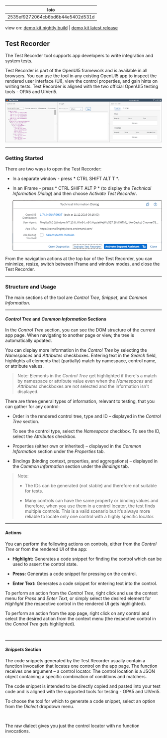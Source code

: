<!-- loio2535ef9272064cb6bd6b44e5402d531d -->

| loio |
| -----|
| 2535ef9272064cb6bd6b44e5402d531d |

<div id="loio">

view on: [demo kit nightly build](https://openui5nightly.hana.ondemand.com/#/topic/2535ef9272064cb6bd6b44e5402d531d) | [demo kit latest release](https://openui5.hana.ondemand.com/#/topic/2535ef9272064cb6bd6b44e5402d531d)</div>

## Test Recorder

The Test Recorder tool supports app developers to write integration and system tests.

Test Recorder is part of the OpenUI5 framework and is available in all browsers. You can use the tool in any existing OpenUI5 app to inspect the rendered user interface \(UI\), view the control properties, and gain hints on writing tests. Test Recorder is aligned with the two official OpenUI5 testing tools - OPA5 and UIVeri5.

 ![](loio3f710a0fdb474393a605873c009f01cf_HiRes.png) 

***

<a name="loio2535ef9272064cb6bd6b44e5402d531d__section_wxk_d2w_zjb"/>

### Getting Started

There are two ways to open the Test Recorder:

-   In a separate window - press * CTRL SHIFT ALT T *.

-   In an IFrame - press * CTRL SHIFT ALT P * \(to display the *Technical Information Dialog*\) and then choose *Activate Test Recorder*.

     ![](loio1e0b9fe13e6d44589301c80d5e5b07bb_HiRes.png) 


From the navigation actions at the top bar of the Test Recorder, you can minimize, resize, switch between IFrame and window modes, and close the Test Recorder.

***

<a name="loio2535ef9272064cb6bd6b44e5402d531d__section_vyg_n5d_1kb"/>

### Structure and Usage

The main sections of the tool are *Control Tree*, *Snippet*, and *Common Information*.

***

#### *Control Tree* and *Common Information* Sections

In the *Control Tree* section, you can see the DOM structure of the current app page. When navigating to another page or view, the tree is automatically updated.

You can display more information in the *Control Tree* by selecting the *Namespaces* and *Attributes* checkboxes. Entering text in the *Search* field, highlights all elements that \(partially\) match by namespace, control name, or attribute values.

> Note:
> Elements in the *Control Tree* get highlighted if there's a match by namespace or attribute value even when the *Namespaces* and *Attributes* checkboxes are not selected and the information isn't displayed.
> 
> 

There are three general types of information, relevant to testing, that you can gather for any control:

-   Order in the rendered control tree, type and ID – displayed in the *Control Tree* section.

    To see the control type, select the *Namespace* checkbox. To see the ID, select the *Attributes* checkbox.

-   Properties \(either own or inherited\) – displayed in the *Common Information* section under the *Properties* tab.

-   Bindings \(binding context, properties, and aggregations\) – displayed in the *Common Information* section under the *Bindings* tab.


> Note:
> -   The IDs can be generated \(not stable\) and therefore not suitable for tests.
> 
> -   Many controls can have the same property or binding values and therefore, when you use them in a control locator, the test finds multiple controls. This is a valid scenario but it’s always more reliable to locate only one control with a highly specific locator.
> 
> 
> 

***

#### Actions

You can perform the following actions on controls, either from the *Control Tree* or from the rendered UI of the app:

-   **Highlight:** Generates a code snippet for finding the control which can be used to assert the control state.

-   **Press:** Generates a code snippet for pressing on the control.

-   **Enter Text:** Generates a code snippet for entering text into the control.


To perform an action from the *Control Tree*, right click and use the context menu for *Press* and *Enter Text*, or simply select the desired element for *Highlight* \(the respective control in the rendered UI gets highlighted\).

To perform an action from the app page, right click on any control and select the desired action from the context menu \(the respective control in the *Control Tree* gets highlighted\).

 ![]() 

***

#### *Snippets* Section

The code snippets generated by the Test Recorder usually contain a function invocation that locates one control on the app page. The function receives one argument – a control locator. The control location is a JSON object containing a specific combination of conditions and matchers.

The code snippet is intended to be directly copied and pasted into your test code and is aligned with the supported tools for testing - OPA5 and UIVeri5.

To choose the tool for which to generate a code snippet, select an option from the *Dialect* dropdown menu.

 ![]() 

The raw dialect gives you just the control locator with no function invocations.

